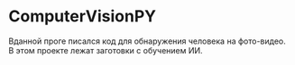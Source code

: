 # ComputerVisionPY

Вданной проге писался код для обнаружения человека на фото-видео.
В этом проекте лежат заготовки с обучением ИИ.